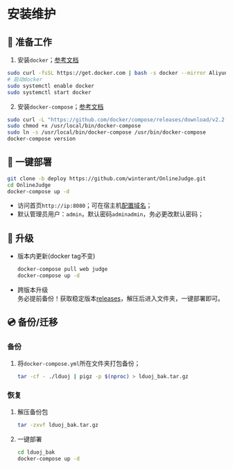 # 安装维护

## 🍷 准备工作

1. 安装`docker`；[参考文档](https://yeasy.gitbook.io/docker_practice/install/ubuntu#shi-yong-jiao-ben-zi-dong-an-zhuang)
  ```bash
  sudo curl -fsSL https://get.docker.com | bash -s docker --mirror Aliyun
  # 启动docker
  sudo systemctl enable docker
  sudo systemctl start docker
  ```
2. 安装`docker-compose`；[参考文档](https://yeasy.gitbook.io/docker_practice/compose/install)
  ```bash
  sudo curl -L "https://github.com/docker/compose/releases/download/v2.2.2/docker-compose-$(uname -s)-$(uname -m)" -o /usr/local/bin/docker-compose
  sudo chmod +x /usr/local/bin/docker-compose
  sudo ln -s /usr/local/bin/docker-compose /usr/bin/docker-compose
  docker-compose version
  ```

## 🔨 一键部署

```bash
git clone -b deploy https://github.com/winterant/OnlineJudge.git
cd OnlineJudge
docker-compose up -d
```

- 访问首页`http://ip:8080`；可在宿主机[配置域名](/deploy/network.md)；
- 默认管理员用户：`admin`，默认密码`adminadmin`，务必更改默认密码；

## 🚗 升级

- 版本内更新(docker tag不变)
  ```bash
  docker-compose pull web judge
  docker-compose up -d
  ```
- 跨版本升级  
  务必提前备份！获取稳定版本[releases](https://github.com/winterant/LDUOnlineJudge/releases)，解压后进入文件夹，一键部署即可。

## 💿 备份/迁移

### 备份
1. 将`docker-compose.yml`所在文件夹打包备份；
    ```bash
    tar -cf - ./lduoj | pigz -p $(nproc) > lduoj_bak.tar.gz
    ```

### 恢复
1. 解压备份包
    ```bash
    tar -zxvf lduoj_bak.tar.gz
    ```
2. 一键部署
    ```bash
    cd lduoj_bak
    docker-compose up -d
    ```
